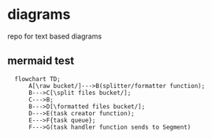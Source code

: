 # diagrams
repo for text based diagrams


## mermaid test


```mermaid
  flowchart TD;
      A[\raw bucket/]--->B(splitter/formatter function);
      B--->C[\split files bucket/];
      C--->B;
      B--->D[\formatted files bucket/];
      D--->E(task creator function);
      E--->F{task queue};
      F--->G(task handler function sends to Segment)

```
